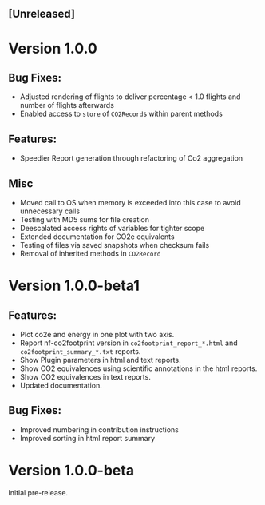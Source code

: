 ## [Unreleased]

# Version 1.0.0

## Bug Fixes:
- Adjusted rendering of flights to deliver percentage < 1.0 flights and number of flights afterwards
- Enabled access to `store` of `CO2Record`s within parent methods

## Features:
- Speedier Report generation through refactoring of Co2 aggregation

## Misc
- Moved call to OS when memory is exceeded into this case to avoid unnecessary calls
- Testing with MD5 sums for file creation
- Deescalated access rights of variables for tighter scope
- Extended documentation for CO2e equivalents
- Testing of files via saved snapshots when checksum fails
- Removal of inherited methods in `CO2Record`

# Version 1.0.0-beta1
## Features:
- Plot co2e and energy in one plot with two axis.
- Report nf-co2footprint version in `co2footprint_report_*.html` and `co2footprint_summary_*.txt` reports.
- Show Plugin parameters in html and text reports.
- Show CO2 equivalences using scientific annotations in the html reports.
- Show CO2 equivalences in text reports.
- Updated documentation.

## Bug Fixes:
- Improved numbering in contribution instructions
- Improved sorting in html report summary

# Version 1.0.0-beta

Initial pre-release.